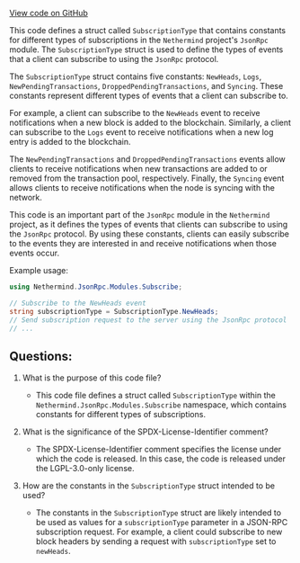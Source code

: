 [View code on GitHub](https://github.com/nethermindeth/nethermind/Nethermind.JsonRpc/Modules/Subscribe/SubscriptionType.cs)

This code defines a struct called `SubscriptionType` that contains constants for different types of subscriptions in the `Nethermind` project's `JsonRpc` module. The `SubscriptionType` struct is used to define the types of events that a client can subscribe to using the `JsonRpc` protocol.

The `SubscriptionType` struct contains five constants: `NewHeads`, `Logs`, `NewPendingTransactions`, `DroppedPendingTransactions`, and `Syncing`. These constants represent different types of events that a client can subscribe to. 

For example, a client can subscribe to the `NewHeads` event to receive notifications when a new block is added to the blockchain. Similarly, a client can subscribe to the `Logs` event to receive notifications when a new log entry is added to the blockchain. 

The `NewPendingTransactions` and `DroppedPendingTransactions` events allow clients to receive notifications when new transactions are added to or removed from the transaction pool, respectively. Finally, the `Syncing` event allows clients to receive notifications when the node is syncing with the network.

This code is an important part of the `JsonRpc` module in the `Nethermind` project, as it defines the types of events that clients can subscribe to using the `JsonRpc` protocol. By using these constants, clients can easily subscribe to the events they are interested in and receive notifications when those events occur.

Example usage:

```csharp
using Nethermind.JsonRpc.Modules.Subscribe;

// Subscribe to the NewHeads event
string subscriptionType = SubscriptionType.NewHeads;
// Send subscription request to the server using the JsonRpc protocol
// ...
```
## Questions: 
 1. What is the purpose of this code file?
    - This code file defines a struct called `SubscriptionType` within the `Nethermind.JsonRpc.Modules.Subscribe` namespace, which contains constants for different types of subscriptions.

2. What is the significance of the SPDX-License-Identifier comment?
    - The SPDX-License-Identifier comment specifies the license under which the code is released. In this case, the code is released under the LGPL-3.0-only license.

3. How are the constants in the `SubscriptionType` struct intended to be used?
    - The constants in the `SubscriptionType` struct are likely intended to be used as values for a `subscriptionType` parameter in a JSON-RPC subscription request. For example, a client could subscribe to new block headers by sending a request with `subscriptionType` set to `newHeads`.